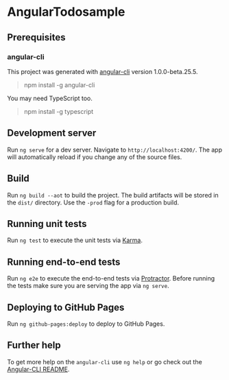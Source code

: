 # AngularTodosample

## Prerequisites

### angular-cli
This project was generated with [angular-cli](https://github.com/angular/angular-cli) version 1.0.0-beta.25.5.
> npm install -g angular-cli

You may need TypeScript too.
> npm install -g typescript

## Development server
Run `ng serve` for a dev server. Navigate to `http://localhost:4200/`. The app will automatically reload if you change any of the source files.

## Build

Run `ng build --aot` to build the project. The build artifacts will be stored in the `dist/` directory. Use the `-prod` flag for a production build.

## Running unit tests

Run `ng test` to execute the unit tests via [Karma](https://karma-runner.github.io).

## Running end-to-end tests

Run `ng e2e` to execute the end-to-end tests via [Protractor](http://www.protractortest.org/).
Before running the tests make sure you are serving the app via `ng serve`.

## Deploying to GitHub Pages

Run `ng github-pages:deploy` to deploy to GitHub Pages.

## Further help

To get more help on the `angular-cli` use `ng help` or go check out the [Angular-CLI README](https://github.com/angular/angular-cli/blob/master/README.md).
